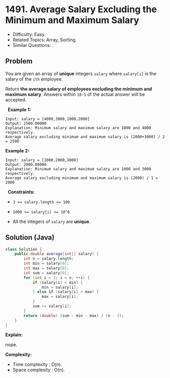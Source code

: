 # 1491. Average Salary Excluding the Minimum and Maximum Salary

- Difficulty: Easy.
- Related Topics: Array, Sorting.
- Similar Questions: .

## Problem

You are given an array of **unique** integers ```salary``` where ```salary[i]``` is the salary of the ```ith``` employee.

Return **the average salary of employees excluding the minimum and maximum salary**. Answers within ```10-5``` of the actual answer will be accepted.

 
**Example 1:**

```
Input: salary = [4000,3000,1000,2000]
Output: 2500.00000
Explanation: Minimum salary and maximum salary are 1000 and 4000 respectively.
Average salary excluding minimum and maximum salary is (2000+3000) / 2 = 2500
```

**Example 2:**

```
Input: salary = [1000,2000,3000]
Output: 2000.00000
Explanation: Minimum salary and maximum salary are 1000 and 3000 respectively.
Average salary excluding minimum and maximum salary is (2000) / 1 = 2000
```

 
**Constraints:**


	
- ```3 <= salary.length <= 100```
	
- ```1000 <= salary[i] <= 10^6```
	
- All the integers of ```salary``` are **unique**.



## Solution (Java)

```java
class Solution {
    public double average(int[] salary) {
        int n = salary.length;
        int min = salary[0];
        int max = salary[0];
        int sum = salary[0];
        for (int i = 1; i < n; ++i) {
            if (salary[i] < min) {
                min = salary[i];
            } else if (salary[i] > max) {
                max = salary[i];
            }
            sum += salary[i];
        }
        return (double) (sum - min - max) / (n - 2);
    }
}
```

**Explain:**

nope.

**Complexity:**

* Time complexity : O(n).
* Space complexity : O(n).
